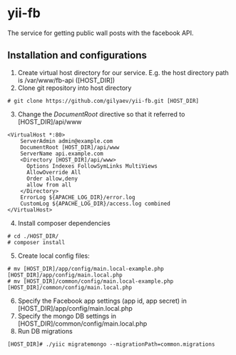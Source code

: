 # yii-fb
The service for getting public wall posts with the facebook API.

## Installation and configurations
1. Create virtual host directory for our service. E.g. the host directory path is /var/www/fb-api ([HOST_DIR]) 
2. Clone git repository into host directory
  ```
  # git clone https://github.com/gilyaev/yii-fb.git [HOST_DIR]
  ```
3. Change the *DocumentRoot* directive so that it referred to [HOST_DIR]/api/www
  ```
  <VirtualHost *:80>
      ServerAdmin admin@example.com
      DocumentRoot [HOST_DIR]/api/www
      ServerName api.example.com
      <Directory [HOST_DIR]/api/www>
        Options Indexes FollowSymLinks MultiViews
        AllowOverride All
        Order allow,deny
        allow from all
      </Directory>
      ErrorLog ${APACHE_LOG_DIR}/error.log
      CustomLog ${APACHE_LOG_DIR}/access.log combined
  </VirtualHost>
  ```
4. Install composer dependencies
```
# cd ./HOST_DIR/
# composer install
```
5. Create local config files:
```
# mv [HOST_DIR]/app/config/main.local-example.php [HOST_DIR]/app/config/main.local.php
# mv [HOST_DIR]/common/config/main.local-example.php [HOST_DIR]/common/config/main.local.php     
``` 
6. Specify the Facebook app settings (app id, app secret) in [HOST_DIR]/app/config/main.local.php
7. Specify the mongo DB settings in [HOST_DIR]/common/config/main.local.php
8. Run DB migrations
```
[HOST_DIR]# ./yiic migratemongo --migrationPath=common.migrations
```

